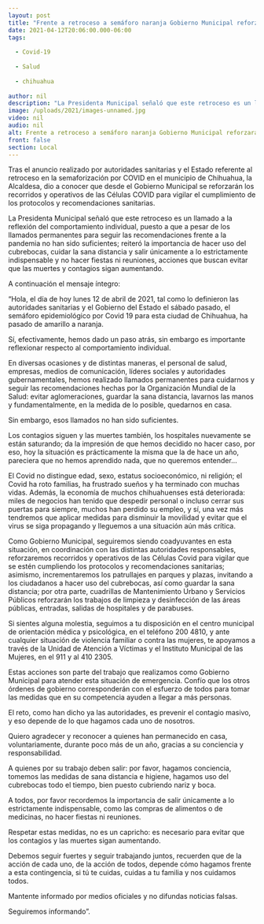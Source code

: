 ```yaml
---
layout: post
title: "Frente a retroceso a semáforo naranja Gobierno Municipal reforzará recorridos y operativos de Células COVID"
date: 2021-04-12T20:06:00.000-06:00
tags:
  
  - Covid-19
  
  - Salud
  
  - chihuahua
  
author: nil
description: "La Presidenta Municipal señaló que este retroceso es un llamado a la reflexión del comportamiento individual"
image: /uploads/2021/images-unnamed.jpg
video: nil
audio: nil
alt: Frente a retroceso a semáforo naranja Gobierno Municipal reforzará recorridos y operativos de Células COVID
front: false
section: Local
---
```


Tras el anuncio realizado por autoridades sanitarias y el Estado referente al retroceso en la semaforización por COVID en el municipio de Chihuahua, la Alcaldesa, dio a conocer que desde el Gobierno Municipal se reforzarán los recorridos y operativos de las Células COVID para vigilar el cumplimiento de los protocolos y recomendaciones sanitarias.

La Presidenta Municipal señaló que este retroceso es un llamado a la reflexión del comportamiento individual, puesto a que a pesar de los llamados permanentes para seguir las recomendaciones frente a la pandemia no han sido suficientes; reiteró la importancia de hacer uso del cubrebocas, cuidar la sana distancia y salir únicamente a lo estrictamente indispensable y no hacer fiestas ni reuniones, acciones que buscan evitar que las muertes y contagios sigan aumentando.

A continuación el mensaje íntegro:

“Hola, el día de hoy lunes 12 de abril de 2021, tal como lo definieron las autoridades sanitarias y el Gobierno del Estado el sábado pasado, el semáforo epidemiológico por Covid 19 para esta ciudad de Chihuahua, ha pasado de amarillo a naranja.

Sí, efectivamente, hemos dado un paso atrás, sin embargo es importante reflexionar respecto al comportamiento individual.

En diversas ocasiones y de distintas maneras, el personal de salud, empresas, medios de comunicación, líderes sociales y autoridades gubernamentales, hemos realizado llamados permanentes para cuidarnos y seguir las recomendaciones hechas por la Organización Mundial de la Salud: evitar aglomeraciones, guardar la sana distancia, lavarnos las manos y fundamentalmente, en la medida de lo posible, quedarnos en casa.

Sin embargo, esos llamados no han sido suficientes.

Los contagios siguen y las muertes también, los hospitales nuevamente se están saturando; da la impresión de que hemos decidido no hacer caso, por eso, hoy la situación es prácticamente la misma que la de hace un año, pareciera que no hemos aprendido nada, que no queremos entender…

El Covid no distingue edad, sexo, estatus socioeconómico, ni religión; el Covid ha roto familias, ha frustrado sueños y ha terminado con muchas vidas. Además, la economía de muchos chihuahuenses está deteriorada: miles de negocios han tenido que despedir personal o incluso cerrar sus puertas para siempre, muchos han perdido su empleo, y sí, una vez más tendremos que aplicar medidas para disminuir la movilidad y evitar que el virus se siga propagando y lleguemos a una situación aún más crítica.

Como Gobierno Municipal, seguiremos siendo coadyuvantes en esta situación, en coordinación con las distintas autoridades responsables, reforzaremos recorridos y operativos de las Células Covid para vigilar que se estén cumpliendo los protocolos y recomendaciones sanitarias; asimismo, incrementaremos los patrullajes en parques y plazas, invitando a los ciudadanos a hacer uso del cubrebocas, así como guardar la sana distancia; por otra parte, cuadrillas de Mantenimiento Urbano y Servicios Públicos reforzarán los trabajos de limpieza y desinfección de las áreas públicas, entradas, salidas de hospitales y de parabuses.

Si sientes alguna molestia, seguimos a tu disposición en el centro municipal de orientación médica y psicológica, en el teléfono 200 4810, y ante cualquier situación de violencia familiar o contra las mujeres, te apoyamos a través de la Unidad de Atención a Víctimas y el Instituto Municipal de las Mujeres, en el 911 y al 410 2305.

Estas acciones son parte del trabajo que realizamos como Gobierno Municipal para atender esta situación de emergencia. Confío que los otros órdenes de gobierno corresponderán con el esfuerzo de todos para tomar las medidas que en su competencia ayuden a llegar a más personas.

El reto, como han dicho ya las autoridades, es prevenir el contagio masivo, y eso depende de lo que hagamos cada uno de nosotros.

Quiero agradecer y reconocer a quienes han permanecido en casa, voluntariamente, durante poco más de un año, gracias a su conciencia y responsabilidad.

A quienes por su trabajo deben salir: por favor, hagamos conciencia, tomemos las medidas de sana distancia e higiene, hagamos uso del cubrebocas todo el tiempo, bien puesto cubriendo nariz y boca.

A todos, por favor recordemos la importancia de salir únicamente a lo estrictamente indispensable, como las compras de alimentos o de medicinas, no hacer fiestas ni reuniones.

Respetar estas medidas, no es un capricho: es necesario para evitar que los contagios y las muertes sigan aumentando.

Debemos seguir fuertes y seguir trabajando juntos, recuerden que de la acción de cada uno, de la acción de todos, depende cómo hagamos frente a esta contingencia, si tú te cuidas, cuidas a tu familia y nos cuidamos todos.

Mantente informado por medios oficiales y no difundas noticias falsas.

Seguiremos informando”.